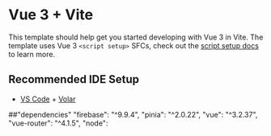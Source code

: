 # Vue 3 + Vite

This template should help get you started developing with Vue 3 in Vite. The template uses Vue 3 `<script setup>` SFCs, check out the [script setup docs](https://v3.vuejs.org/api/sfc-script-setup.html#sfc-script-setup) to learn more.

## Recommended IDE Setup

- [VS Code](https://code.visualstudio.com/) + [Volar](https://marketplace.visualstudio.com/items?itemName=Vue.volar)

##"dependencies"
    "firebase": "^9.9.4",
    "pinia": "^2.0.22",
    "vue": "^3.2.37",
    "vue-router": "^4.1.5",
    "node":
